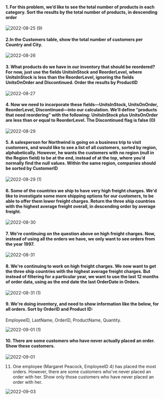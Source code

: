 #### 1. For this problem, we’d like to see the total number of products in each category. Sort the results by the total number of products, in descending order

![2022-08-25 (9)](https://user-images.githubusercontent.com/111266884/186732863-19bb8d66-539d-4a37-af47-f14e737c9422.png)

#### 2.In the Customers table, show the total number of customers per Country and City.

![2022-08-26](https://user-images.githubusercontent.com/111266884/186953344-402979b4-d9d6-49c1-8c90-7d2c542ab22b.png)

#### 3. What products do we have in our inventory that should be reordered? For now, just use the fields UnitsInStock and ReorderLevel, where UnitsInStock is less than the ReorderLevel, ignoring the fields UnitsOnOrder and Discontinued. Order the results by ProductID

![2022-08-27](https://user-images.githubusercontent.com/111266884/187039463-70e5ac54-61a8-4aeb-86c7-d81e5c01a573.png)

#### 4. Now we need to incorporate these fields—UnitsInStock, UnitsOnOrder, ReorderLevel, Discontinued—into our calculation. We’ll define “products that need reordering” with the following: UnitsInStock plus UnitsOnOrder are less than or equal to ReorderLevel. The Discontinued flag is false (0)

![2022-08-29](https://user-images.githubusercontent.com/111266884/187206316-fbd03179-c2d0-473d-824f-730782ef104a.png)

#### 5. A salesperson for Northwind is going on a business trip to visit customers, and would like to see a list of all customers, sorted by region, alphabetically. However, he wants the customers with no region (null in the Region field) to be at the end, instead of at the top, where you’d normally find the null values. Within the same region, companies should be sorted by CustomerID

![2022-08-29 (1)](https://user-images.githubusercontent.com/111266884/187207401-7d96496f-12a1-4157-8f95-8ffa3dcfbcf3.png)

#### 6. Some of the countries we ship to have very high freight charges. We'd like to investigate some more shipping options for our customers, to be able to offer them lower freight charges. Return the three ship countries with the highest average freight overall, in descending order by average freight.

![2022-08-30](https://user-images.githubusercontent.com/111266884/187367819-b8041295-fef7-4f17-a645-12c9f9d29bc8.png)

#### 7. We're continuing on the question above on high freight charges. Now, instead of using all the orders we have, we only want to see orders from the year 1997.

![2022-08-31](https://user-images.githubusercontent.com/111266884/187629467-e7adb151-30ad-4a8d-ad66-237ae01d83b8.png)

#### 8. We're continuing to work on high freight charges. We now want to get the three ship countries with the highest average freight charges. But instead of filtering for a particular year, we want to use the last 12 months of order data, using as the end date the last OrderDate in Orders.

![2022-08-31 (1)](https://user-images.githubusercontent.com/111266884/187632577-5c04764f-c69e-4c5e-ac8c-9efde3b5ee62.png)

#### 9. We're doing inventory, and need to show information like the below, for all orders. Sort by OrderID and Product ID:
EmployeeID, LastName, OrderID, ProductName, Quantity.

![2022-09-01 (1)](https://user-images.githubusercontent.com/111266884/187912850-86c7129a-b0b0-49d2-b361-ffd31de8d309.png)

#### 10. There are some customers who have never actually placed an order. Show these customers.

![2022-09-01](https://user-images.githubusercontent.com/111266884/187913165-d3767e4e-3507-4616-9409-7fcc1f65b2a9.png)

11. One employee (Margaret Peacock, EmployeeID 4) has placed the most orders. However, there are some customers who've never placed an order with her. Show only those customers who have never placed an order with her.

![2022-09-03](https://user-images.githubusercontent.com/111266884/188263152-68b12848-b5b5-40d8-84c8-dc2cc9dd52a2.png)











